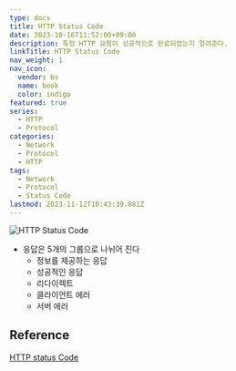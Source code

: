 ```yaml
---
type: docs
title: HTTP Status Code
date: 2023-10-16T11:52:00+09:00
description: 특정 HTTP 요청이 성공적으로 완료되었는지 알려준다.
linkTitle: HTTP Status Code
nav_weight: 1
nav_icon:
  vendor: bs
  name: book
  color: indigo
featured: true
series:
  - HTTP
  - Protocol
categories:
  - Network
  - Protocol
  - HTTP
tags:
  - Network
  - Protocol
  - Status Code
lastmod: 2023-11-12T10:43:39.881Z
---
```


![HTTP Status Code](/notes/http-status-code.webp)

- 응답은 5개의 그룹으로 나뉘어 진다
  - 정보를 제공하는 응답
  - 성공적인 응답
  - 리다이렉트
  - 클라이언트 에러
  - 서버 에러

## Reference

[HTTP status Code](https://developer.mozilla.org/ko/docs/Web/HTTP/Status)
